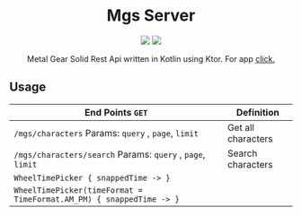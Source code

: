 <h1 align="center">Mgs Server</h1>

<p align="center">
  <img src="https://img.shields.io/badge/kotlin-%237F52FF.svg?style=for-the-badge&logo=kotlin&logoColor=white"> 
  <img src="https://img.shields.io/badge/ktor-%2300A6F2.svg?style=for-the-badge&logo=kotlin&logoColor=white"> 
</p>

<p align="center">  
Metal Gear Solid Rest Api written in Kotlin using Ktor. For app <a href="https://github.com/commandiron/mgs_app">click.</a>
</p>

## Usage
|End Points ```GET```|Definition|
|--------------------|----------|
| ```/mgs/characters``` Params: ```query``` , ```page```, ```limit```|Get all characters|
|```/mgs/characters/search``` Params: ```query``` , ```page```, ```limit```|Search characters|
|```WheelTimePicker { snappedTime -> }```|
|```WheelTimePicker(timeFormat = TimeFormat.AM_PM) { snappedTime -> }```|
